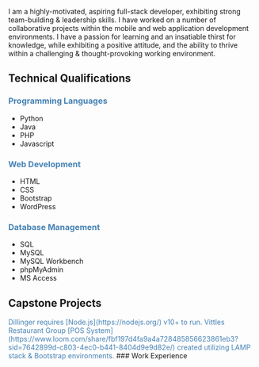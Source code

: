 I am a highly-motivated, aspiring full-stack developer, exhibiting strong team-building & leadership skills. I have worked on a number of collaborative projects within the mobile and web application development environments. I have a passion for learning and an insatiable thirst for knowledge, while exhibiting a positive attitude, and the ability to thrive within a challenging & thought-provoking working environment.

<!--![Tux, the Linux mascot](images/logo1.jpg) # Software Developer
<img src="images/logo1.jpg" width="200">-->

## Technical Qualifications
### <span style="color:steelblue">Programming Languages</span>

* Python
* Java
* PHP
* Javascript

### <span style="color:steelblue">Web Development</span>

* HTML
* CSS
* Bootstrap
* WordPress

### <span style="color:steelblue">Database Management</span>

* SQL
* MySQL
* MySQL Workbench
* phpMyAdmin
* MS Access

## Capstone Projects
<span style="color:steelblue">
  Dillinger requires [Node.js](https://nodejs.org/) v10+ to run.
Vittles Restaurant Group [POS System](https://www.loom.com/share/fbf197d4fa9a4a728485856623861eb3?sid=7642899d-c803-4ec0-b441-8404d9e9d82e/) created utilizing LAMP stack & Bootstrap environments.
</span>
### Work Experience
